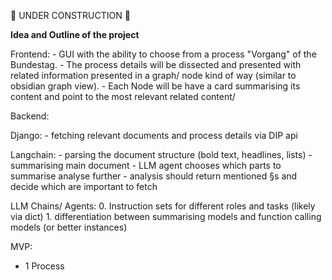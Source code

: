 🚧 UNDER CONSTRUCTION 🚧

**Idea and Outline of the project**

Frontend:
    - GUI with the ability to choose from a process "Vorgang" of the Bundestag.
    - The process details will be dissected and presented with related information presented in a graph/ node kind of way (similar to obsidian graph view).
    - Each Node will be have a card summarising its content and point to the most relevant related content/

Backend:

Django:
    - fetching relevant documents and process details via DIP api


Langchain:
    - parsing the document structure (bold text, headlines, lists)
    - summarising main document
    - LLM agent chooses which parts to summarise analyse further
    - analysis should return mentioned §s and decide which are important to fetch


LLM Chains/ Agents:
    0. Instruction sets for different roles and tasks (likely via dict)
    1. differentiation between summarising models and function calling models (or better instances)




MVP:
- 1 Process